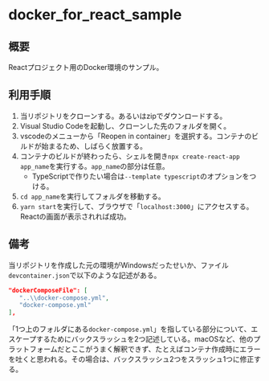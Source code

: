 # docker_for_react_sample

## 概要

Reactプロジェクト用のDocker環境のサンプル。

## 利用手順

1. 当リポジトリをクローンする。あるいはzipでダウンロードする。
2. Visual Studio Codeを起動し、クローンした先のフォルダを開く。
3. vscodeのメニューから「Reopen in container」を選択する。コンテナのビルドが始まるため、しばらく放置する。
4. コンテナのビルドが終わったら、シェルを開き`npx create-react-app app_name`を実行する。`app_name`の部分は任意。
   - TypeScriptで作りたい場合は`--template typescript`のオプションをつける。
5. `cd app_name`を実行してフォルダを移動する。
6. `yarn start`を実行して、ブラウザで「`localhost:3000`」にアクセスする。Reactの画面が表示されれば成功。

## 備考

当リポジトリを作成した元の環境がWindowsだったせいか、ファイル`devcontainer.json`で以下のような記述がある。

```json
"dockerComposeFile": [
   "..\\docker-compose.yml",
   "docker-compose.yml"
],
```

「1つ上のフォルダにある`docker-compose.yml`」を指している部分について、エスケープするためにバックスラッシュを2つ記述している。macOSなど、他のプラットフォームだとここがうまく解釈できず、たとえばコンテナ作成時にエラーを吐くと思われる。その場合は、バックスラッシュ2つをスラッシュ1つに修正する。
